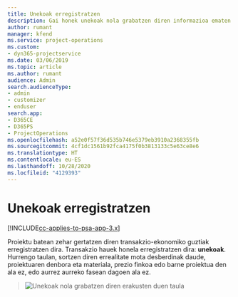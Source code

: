 ```yaml
---
title: Unekoak erregistratzen
description: Gai honek unekoak nola grabatzen diren informazioa ematen du.
author: rumant
manager: kfend
ms.service: project-operations
ms.custom:
- dyn365-projectservice
ms.date: 03/06/2019
ms.topic: article
ms.author: rumant
audience: Admin
search.audienceType:
- admin
- customizer
- enduser
search.app:
- D365CE
- D365PS
- ProjectOperations
ms.openlocfilehash: a52e0f57f36d535b746e5379eb3910a2368355fb
ms.sourcegitcommit: 4cf1dc1561b92fca4175f0b3813133c5e63ce8e6
ms.translationtype: HT
ms.contentlocale: eu-ES
ms.lasthandoff: 10/28/2020
ms.locfileid: "4129393"
---
```

# <a name="recording-actuals"></a>Unekoak erregistratzen 

[!INCLUDE[cc-applies-to-psa-app-3.x](../includes/cc-applies-to-psa-app-3x.md)]

Proiektu batean zehar gertatzen diren transakzio-ekonomiko guztiak erregistratzen dira. Transakzio hauek honela erregistratzen dira: **unekoak**. Hurrengo taulan, sortzen diren errealitate mota desberdinak daude, proiektuaren denbora eta materiala, prezio finkoa edo barne proiektua den ala ez, edo aurrez aurreko fasean dagoen ala ez.

> ![Unekoak nola grabatzen diren erakusten duen taula](media/advanced-table2.png)
